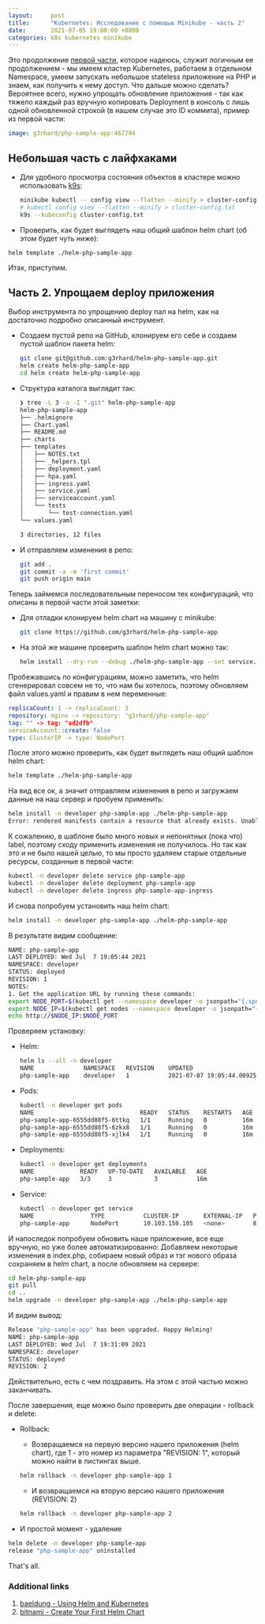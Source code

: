 ```yaml
---
layout:     post
title:      "Kubernetes: Исследование с помощью Minikube - часть 2"
date:       2021-07-05 19:00:00 +0800
categories: k8s kubernetes minikube
---
```


Это продолжение [первой части](/2021/07/kubernetes-minikube-part-1.html), которое надеюсь, служит логичным ее продолжением - мы имеем кластер Kubernetes, работаем в отдельном Namespace, умеем запускать небольшое stateless приложение на PHP и знаем, как получить к нему доступ. Что дальше можно сделать? Вероятнее всего, нужно упрощать обновление приложения - так как тяжело каждый раз вручную копировать Deployment в консоль с лишь одной обновленной строкой (в нашем случае это ID коммита), пример из первой части:

```yaml
image: g3rhard/php-sample-app:467794
```

## Небольшая часть с лайфхаками

* Для удобного просмотра состояния объектов в кластере можно использовать [k9s](https://github.com/derailed/k9s):

  ```sh
  minikube kubectl -- config view --flatten --minify > cluster-config.txt
  # kubectl config view --flatten --minify > cluster-config.txt
  k9s --kubeconfig cluster-config.txt
  ```

* Проверить, как будет выглядеть наш общий шаблон helm chart (об этом будет чуть ниже):

```sh
helm template ./helm-php-sample-app
```

Итак, приступим.

## Часть 2. Упрощаем deploy приложения

Выбор инструмента по упрощению deploy пал на helm, как на достаточно подробно описанный инструмент.

* Создаем пустой репо на GitHub, клонируем его себе и создаем пустой шаблон пакета helm:

  ```sh
  git clone git@github.com:g3rhard/helm-php-sample-app.git
  helm create helm-php-sample-app
  cd helm create helm-php-sample-app
  ```

* Структура каталога выглядит так:

  ```sh
  ❯ tree -L 3 -a -I ".git" helm-php-sample-app
  helm-php-sample-app
  ├── .helmignore
  ├── Chart.yaml
  ├── README.md
  ├── charts
  ├── templates
  │   ├── NOTES.txt
  │   ├── _helpers.tpl
  │   ├── deployment.yaml
  │   ├── hpa.yaml
  │   ├── ingress.yaml
  │   ├── service.yaml
  │   ├── serviceaccount.yaml
  │   └── tests
  │       └── test-connection.yaml
  └── values.yaml

  3 directories, 12 files
  ```

* И отправляем изменения в репо:

  ```sh
  git add .
  git commit -a -m 'first commit'
  git push origin main
  ```

Теперь займемся последовательным переносом тех конфигураций, что описаны в первой части этой заметки:

* Для отладки клонируем helm chart на машину с minikube:

  ```sh
  git clone https://github.com/g3rhard/helm-php-sample-app
  ```

* На этой же машине проверить шаблон helm chart можно так:

  ```sh
  helm install --dry-run --debug ./helm-php-sample-app --set service.type=NodePort --generate-name
  ```

Пробежавшись по конфигурациям, можно заметить, что helm сгенерировал совсем не то, что нам бы хотелось, поэтому обновляем файл values.yaml и правим в нем переменные:

```yaml
replicaCount: 1 -> replicaCount: 3
repository: nginx -> repository: "g3rhard/php-sample-app"
tag: "" -> tag: "ad2dfb"
serviceAccount::create: false
type: ClusterIP -> type: NodePort
```

После этого можно проверить, как будет выглядеть наш общий шаблон helm chart:

```sh
helm template ./helm-php-sample-app
```

На вид все ок, а значит отправляем изменения в репо и загружаем данные на наш сервер и пробуем применить:

```sh
helm install -n developer php-sample-app ./helm-php-sample-app
Error: rendered manifests contain a resource that already exists. Unable to continue with install: Service "php-sample-app" in namespace "developer" exists and cannot be imported into the current release: invalid ownership metadata; label validation error: missing key "app.kubernetes.io/managed-by": must be set to "Helm"; annotation validation error: missing key "meta.helm.sh/release-name": must be set to "php-sample-app"; annotation validation error: missing key "meta.helm.sh/release-namespace": must be set to "developer"
```

К сожалению, в шаблоне было много новых и непонятных (пока что) label, поэтому сходу применить изменения не получилось. Но так как это и не было нашей целью, то мы просто удаляем старые отдельные ресурсы, созданные в первой части:

```sh
kubectl -n developer delete service php-sample-app
kubectl -n developer delete deployment php-sample-app
kubectl -n developer delete ingress php-sample-app-ingress
```

И снова попробуем установить наш helm chart:

```sh
helm install -n developer php-sample-app ./helm-php-sample-app
```

В результате видим сообщение:

```sh
NAME: php-sample-app
LAST DEPLOYED: Wed Jul  7 19:05:44 2021
NAMESPACE: developer
STATUS: deployed
REVISION: 1
NOTES:
1. Get the application URL by running these commands:
export NODE_PORT=$(kubectl get --namespace developer -o jsonpath="{.spec.ports[0].nodePort}" services php-sample-app)
export NODE_IP=$(kubectl get nodes --namespace developer -o jsonpath="{.items[0].status.addresses[0].address}")
echo http://$NODE_IP:$NODE_PORT
```

Проверяем установку:

* Helm:

  ```sh
  helm ls --all -n developer
  NAME          	NAMESPACE	REVISION	UPDATED                                	STATUS  	CHART               	APP VERSION
  php-sample-app	developer	1       	2021-07-07 19:05:44.009257183 +0000 UTC	deployed	php-sample-app-0.1.0	1.16.0
  ```

* Pods:

  ```sh
  kubectl -n developer get pods
  NAME                              READY   STATUS    RESTARTS   AGE
  php-sample-app-6555dd88f5-6ttkq   1/1     Running   0          16m
  php-sample-app-6555dd88f5-6zkx8   1/1     Running   0          16m
  php-sample-app-6555dd88f5-xjlk4   1/1     Running   0          16m
  ```

* Deployments:

  ```sh
  kubectl -n developer get deployments
  NAME             READY   UP-TO-DATE   AVAILABLE   AGE
  php-sample-app   3/3     3            3           16m
  ```

* Service:

  ```sh
  kubectl -n developer get service
  NAME                TYPE           CLUSTER-IP       EXTERNAL-IP   PORT(S)        AGE
  php-sample-app      NodePort       10.103.150.105   <none>        80:32200/TCP   16m
  ```

И напоследок попробуем обновить наше приложение, все еще вручную, но уже более автоматизированно: Добавляем некоторые изменения в index.php, собираем новый образ и тэг нового образа сохраняем в helm chart, а после обновляем на сервере:

```sh
cd helm-php-sample-app
git pull
cd ..
helm upgrade -n developer php-sample-app ./helm-php-sample-app
```

И видим вывод:

```sh
Release "php-sample-app" has been upgraded. Happy Helming!
NAME: php-sample-app
LAST DEPLOYED: Wed Jul  7 19:31:09 2021
NAMESPACE: developer
STATUS: deployed
REVISION: 2
```

Действительно, есть с чем поздравить. На этом с этой частью можно заканчивать.

После завершения, еще можно было проверить две операции - rollback и delete:

* Rollback:
  * Возвращаемся на первую версию нашего приложения (helm chart), где 1 - это номер из параметра "REVISION: 1", который можно найти в листингах выше.

  ```sh
  helm rollback -n developer php-sample-app 1
  ```

  * И возвращаемся на вторую версию нашего приложения (REVISION: 2)

  ```sh
  helm rollback -n developer php-sample-app 2
  ```

* И простой момент - удаление

```sh
helm delete -n developer php-sample-app
release "php-sample-app" uninstalled
```

That's all.

### Additional links

1. [baeldung - Using Helm and Kubernetes](https://www.baeldung.com/ops/kubernetes-helm)
2. [bitnami - Create Your First Helm Chart](https://docs.bitnami.com/tutorials/create-your-first-helm-chart/)
